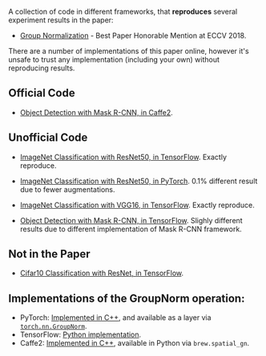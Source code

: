 
A collection of code in different frameworks, that __reproduces__ several experiment results in the paper:

+ [Group Normalization](https://arxiv.org/abs/1803.08494) - Best Paper Honorable Mention at ECCV 2018.

There are a number of implementations of this paper online, however it's unsafe
to trust any implementation (including your own) without reproducing results.

## Official Code

+ [Object Detection with Mask R-CNN, in Caffe2](https://github.com/facebookresearch/Detectron/tree/master/projects/GN).

## Unofficial Code

+ [ImageNet Classification with ResNet50, in TensorFlow](ImageNet-ResNet-TensorFlow/). Exactly reproduce.

+ [ImageNet Classification with ResNet50, in PyTorch](ImageNet-ResNet-PyTorch/).
  0.1% different result due to fewer augmentations.

+ [ImageNet Classification with VGG16, in TensorFlow](https://github.com/tensorpack/tensorpack/tree/master/examples/ImageNetModels#vgg16).
  Exactly reproduce.

+ [Object Detection with Mask R-CNN, in TensorFlow](https://github.com/tensorpack/tensorpack/tree/master/examples/FasterRCNN).
  Slighly different results due to different implementation of Mask R-CNN framework.

## Not in the Paper

+ [Cifar10 Classification with ResNet, in TensorFlow](Cifar10-ResNet-TensorFlow/).


## Implementations of the GroupNorm operation:

+ PyTorch: [Implemented in C++](https://github.com/pytorch/pytorch/blob/master/aten/src/ATen/native/Normalization.cpp),
  and available as a layer via [`torch.nn.GroupNorm`](https://pytorch.org/docs/stable/nn.html#torch.nn.GroupNorm).
+ TensorFlow: [Python implementation](ImageNet-ResNet-TensorFlow/resnet_model.py).
+ Caffe2: [Implemented in C++](https://github.com/pytorch/pytorch/blob/master/caffe2/operators/group_norm_op.h),
	available in Python via `brew.spatial_gn`.
